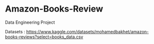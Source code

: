 # Amazon-Books-Review
Data Engineering Project

Datasets : https://www.kaggle.com/datasets/mohamedbakhet/amazon-books-reviews?select=books_data.csv
